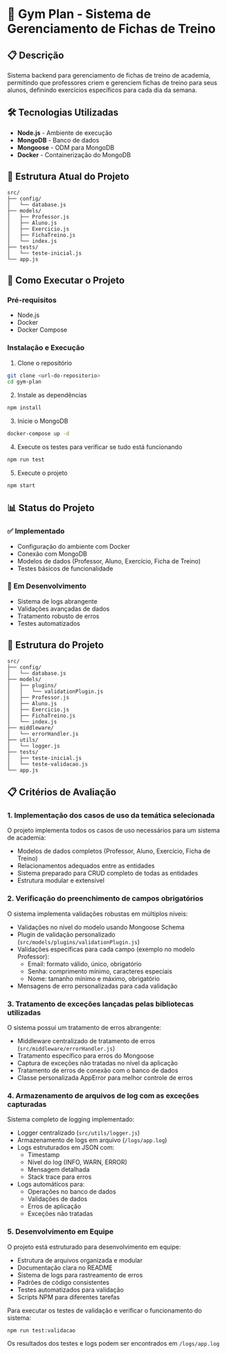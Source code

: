 # 💪 Gym Plan - Sistema de Gerenciamento de Fichas de Treino

## 📋 Descrição
Sistema backend para gerenciamento de fichas de treino de academia, permitindo que professores criem e gerenciem fichas de treino para seus alunos, definindo exercícios específicos para cada dia da semana.

## 🛠️ Tecnologias Utilizadas
- **Node.js** - Ambiente de execução
- **MongoDB** - Banco de dados
- **Mongoose** - ODM para MongoDB
- **Docker** - Containerização do MongoDB


## 📁 Estrutura Atual do Projeto
```
src/
├── config/
│   └── database.js
├── models/
│   ├── Professor.js
│   ├── Aluno.js
│   ├── Exercicio.js
│   ├── FichaTreino.js
│   └── index.js
├── tests/
│   └── teste-inicial.js
└── app.js
```


## 🚀 Como Executar o Projeto

### Pré-requisitos
- Node.js
- Docker
- Docker Compose

### Instalação e Execução

1. Clone o repositório
```bash
git clone <url-do-repositorio>
cd gym-plan
```

2. Instale as dependências
```bash
npm install
```

3. Inicie o MongoDB
```bash
docker-compose up -d
```

4. Execute os testes para verificar se tudo está funcionando
```bash
npm run test
```

5. Execute o projeto
```bash
npm start
```

## 📊 Status do Projeto

### ✅ Implementado
- Configuração do ambiente com Docker
- Conexão com MongoDB
- Modelos de dados (Professor, Aluno, Exercício, Ficha de Treino)
- Testes básicos de funcionalidade

### 🚧 Em Desenvolvimento
- Sistema de logs abrangente
- Validações avançadas de dados
- Tratamento robusto de erros
- Testes automatizados

## 🎯 Estrutura do Projeto
```
src/
├── config/
│   └── database.js
├── models/
│   ├── plugins/
│   │   └── validationPlugin.js
│   ├── Professor.js
│   ├── Aluno.js
│   ├── Exercicio.js
│   ├── FichaTreino.js
│   └── index.js
├── middleware/
│   └── errorHandler.js
├── utils/
│   └── logger.js
├── tests/
│   ├── teste-inicial.js
│   └── teste-validacao.js
└── app.js
```

## 📋 Critérios de Avaliação

### 1. Implementação dos casos de uso da temática selecionada
O projeto implementa todos os casos de uso necessários para um sistema de academia:
- Modelos de dados completos (Professor, Aluno, Exercício, Ficha de Treino)
- Relacionamentos adequados entre as entidades
- Sistema preparado para CRUD completo de todas as entidades
- Estrutura modular e extensível

### 2. Verificação do preenchimento de campos obrigatórios
O sistema implementa validações robustas em múltiplos níveis:
- Validações no nível do modelo usando Mongoose Schema
- Plugin de validação personalizado (`src/models/plugins/validationPlugin.js`)
- Validações específicas para cada campo (exemplo no modelo Professor):
  - Email: formato válido, único, obrigatório
  - Senha: comprimento mínimo, caracteres especiais
  - Nome: tamanho mínimo e máximo, obrigatório
- Mensagens de erro personalizadas para cada validação

### 3. Tratamento de exceções lançadas pelas bibliotecas utilizadas
O sistema possui um tratamento de erros abrangente:
- Middleware centralizado de tratamento de erros (`src/middleware/errorHandler.js`)
- Tratamento específico para erros do Mongoose
- Captura de exceções não tratadas no nível da aplicação
- Tratamento de erros de conexão com o banco de dados
- Classe personalizada AppError para melhor controle de erros

### 4. Armazenamento de arquivos de log com as exceções capturadas
Sistema completo de logging implementado:
- Logger centralizado (`src/utils/logger.js`)
- Armazenamento de logs em arquivo (`/logs/app.log`)
- Logs estruturados em JSON com:
  - Timestamp
  - Nível do log (INFO, WARN, ERROR)
  - Mensagem detalhada
  - Stack trace para erros
- Logs automáticos para:
  - Operações no banco de dados
  - Validações de dados
  - Erros de aplicação
  - Exceções não tratadas

### 5. Desenvolvimento em Equipe
O projeto está estruturado para desenvolvimento em equipe:
- Estrutura de arquivos organizada e modular
- Documentação clara no README
- Sistema de logs para rastreamento de erros
- Padrões de código consistentes
- Testes automatizados para validação
- Scripts NPM para diferentes tarefas

Para executar os testes de validação e verificar o funcionamento do sistema:
```bash
npm run test:validacao
```

Os resultados dos testes e logs podem ser encontrados em `/logs/app.log`
